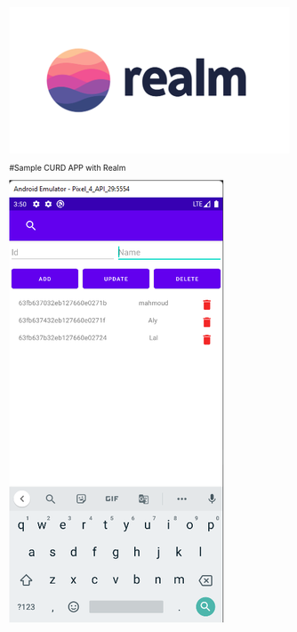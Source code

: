 ![banner](./art/realm_dark-a73639b30d0fb8ea741c935edc46957b99dd6c30c3a167c1ffe710cc926995e1.jpg)

#Sample CURD APP with Realm

![imge](./art/Screenshot_20230226_035019.png)

